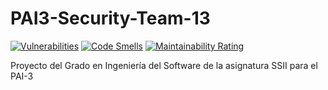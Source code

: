 # PAI3-Security-Team-13

[![Vulnerabilities](https://sonarcloud.io/api/project_badges/measure?project=ferandgal_PAI3-Security-Team-13&metric=vulnerabilities)](https://sonarcloud.io/summary/new_code?id=ferandgal_PAI3-Security-Team-13)
[![Code Smells](https://sonarcloud.io/api/project_badges/measure?project=ferandgal_PAI3-Security-Team-13&metric=code_smells)](https://sonarcloud.io/summary/new_code?id=ferandgal_PAI3-Security-Team-13)
[![Maintainability Rating](https://sonarcloud.io/api/project_badges/measure?project=ferandgal_PAI3-Security-Team-13&metric=sqale_rating)](https://sonarcloud.io/summary/new_code?id=ferandgal_PAI3-Security-Team-13)

Proyecto del Grado en Ingeniería del Software de la asignatura SSII para el PAI-3
